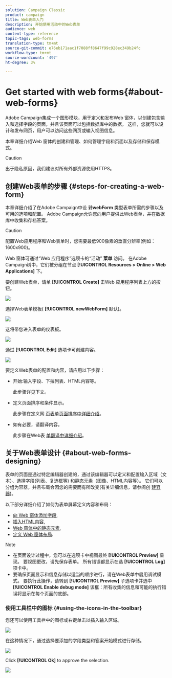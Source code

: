 ```yaml
---
solution: Campaign Classic
product: campaign
title: Web表单入门
description: 开始使用活动中的Web表单
audience: web
content-type: reference
topic-tags: web-forms
translation-type: tm+mt
source-git-commit: e76eb171aac1f7088ff8647f99c928ec349b24fc
workflow-type: tm+mt
source-wordcount: '497'
ht-degree: 3%

---
```



# Get started with web forms{#about-web-forms}

Adobe Campaign集成一个图形模块，用于定义和发布Web 窗体，以创建包含输入和选择字段的页面，并且该页面可以包括数据库中的数据。 这样，您就可以设计和发布网页，用户可以访问这些网页或输入视图信息。

本章详细介绍Web 窗体的创建和管理、如何管理字段和页面以及存储和保存模式。

>[!CAUTION]
>
>出于隐私原因，我们建议对所有外部资源使用HTTPS。

## 创建Web表单的步骤 {#steps-for-creating-a-web-form}

本章详细介绍了在Adobe Campaign中设 **计webForm** 类型表单所需的步骤以及可用的选项和配置。 Adobe Campaign允许您向用户提供此Web表单，并在数据库中收集和存档答案。

>[!CAUTION]
>
>配置Web应用程序和Web表单时，您需要最低900像素的垂直分辨率(例如：1600x900)。

Web 窗体可通过“Web 应用程序”选项卡的“活动” **菜单** 访问。 在Adobe Campaign树中，它们被分组在节点 **[!UICONTROL Resources > Online > Web Applications]** 下。

要创建Web表单，请单 **[!UICONTROL Create]** 击Web 应用程序列表上方的按钮。

![](assets/webapp_create_new.png)

选择Web表单模板( **[!UICONTROL newWebForm]** 默认)。

![](assets/s_ncs_admin_survey_select_template.png)

这将带您进入表单的仪表板。

![](assets/webapp_empty_dashboard.png)

通过 **[!UICONTROL Edit]** 选项卡可创建内容。

![](assets/webapp_edit_tab.png)

要定义Web表单的配置和内容，请应用以下步骤：

* 开始:输入字段、下拉列表、HTML内容等。

   此步骤详见下文。

* 定义页面排序和条件显示。

   此步骤在定义网 [页表单页面排序中详细介绍](../../web/using/defining-web-forms-page-sequencing.md)。

* 如有必要，请翻译内容。

   此步骤在Web表 [单翻译中详细介绍](../../web/using/translating-a-web-form.md)。

## 关于Web表单设计 {#about-web-forms-designing}

表单的页面是通过特定编辑器创建的，通过该编辑器可以定义和配置输入区域（文本）、选择字段(列表、复选框等) 和静态元素（图像、HTML内容等）。 它们可以分组为容器，并且布局会因您的需要而有所改变(有关详细信息，请参阅创 [建容器](../../web/using/defining-web-forms-layout.md#creating-containers))。

以下部分详细介绍了如何为表单屏幕定义内容和布局：

* [向 Web 窗体添加字段](../../web/using/adding-fields-to-a-web-form.md),
* [插入HTML内容](../../web/using/static-elements-in-a-web-form.md#inserting-html-content),
* [Web 窗体中的静态元素](../../web/using/static-elements-in-a-web-form.md),
* [定义 Web 窗体布局](../../web/using/defining-web-forms-layout.md).

>[!NOTE]
>
>* 在页面设计过程中，您可以在选项卡中视图最终 **[!UICONTROL Preview]** 呈现。 要视图更改，请先保存表单。 所有错误都显示在选 **[!UICONTROL Log]** 项卡中。
>* 要确保页面显示和信息存储以适当的顺序进行，请在Web表单中启用调试模式。 要执行此操作，请转到 **[!UICONTROL Preview]** 子选项卡并选中 **[!UICONTROL Enable debug mode]** 该框：所有收集的信息和可能的执行错误将显示在每个页面的底部。

>



### 使用工具栏中的图标 {#using-the-icons-in-the-toolbar}

您还可以使用工具栏中的图标或右键单击以插入输入区域。

![](assets/s_ncs_admin_webform_add_selection.png)

在这种情况下，通过选择要添加的字段类型和答案开始模式进行存储。

![](assets/s_ncs_admin_webform_select_storage.png)

Click **[!UICONTROL Ok]** to approve the selection.

![](assets/s_ncs_admin_webform_confirm_storage.png)

